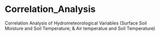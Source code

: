 # Correlation_Analysis
Correlation Analysis of Hydrometeorological Variables (Surface Soil Moisture and Soil Temperature; &amp; Air temperatue and Soil Temperature)
